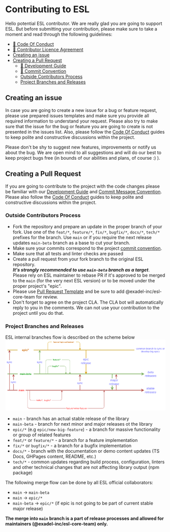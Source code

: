 # Contributing to ESL

Hello potential ESL contributor. We are really glad you are going to support ESL.
But before submitting your contribution, please make sure to take a moment and read through the following guidelines:
  - [🔗 Code Of Conduct](CODE_OF_CONDUCT.md)
  - [🔗 Contributor Licence Agreement](CLA.md)  
  - [Creating an issue](#creating-an-issue)
  - [Creating a Pull Request](#creating-a-pull-request)
    - [🔗 Development Guide](docs/DEVELOPMENT.md)
    - [🔗 Commit Convention](docs/COMMIT_CONVENTION.md)
    - [Outside Contributors Process](#outside-contributors-process) 
    - [Project Branches and Releases](#project-branches-and-releases)  
    
##  Creating an issue

In case you are going to create a new issue for a bug or feature request, 
please use prepared issues templates and make sure you provide all required information
to understand your request. 
Please also try to make sure that the issue for the bug or feature you are going to create is not presented in the issues list.
Also, please follow the [Code Of Conduct](CODE_OF_CONDUCT.md) guides 
to keep polite and constructive discussions within the project.


Please don't be shy to suggest new features, improvements or notify us about the bug. 
We are open mind to all suggestions and will do our best to keep project bugs free 
(in bounds of our abilities and plans, of course :) ).

## Creating a Pull Request

If you are going to contribute to the project with the code changes please be familiar with our 
[Development Guide](docs/DEVELOPMENT.md) and 
[Commit Message Convention](docs/COMMIT_CONVENTION.md).
Please also follow the [Code Of Conduct](CODE_OF_CONDUCT.md) guides 
to keep polite and constructive discussions within the project.

### Outside Contributors Process

- Fork the repository and prepare an update in the proper branch of your fork.
  Use one of the `feat/*`, `feature/*`, `fix/*`, `bugfix/*`, `docs/*`, `tech/*` prefixes for the branch.
  Use `main` or if you require the next release updates `main-beta` branch as a base to cut your branch.
- Make sure your commits correspond to the project 
  [commit convention](docs/COMMIT_CONVENTION.md).
- Make sure that all tests and linter checks are passed
- Create a pull request from your fork branch to the original ESL repository.  
  _**It's strongly recommended to use `main-beta` branch as a target**_.  
  Please rely on ESL maintainer to rebase PR if it's approved to be merged to the `main` (for 
  the very next ESL version) or to be moved under the proper project's "epic".
- Please use [Pull Request Template](.github/PULL_REQUEST_TEMPLATE.md) and be sure to add @exadel-inc/esl-core-team for review.
- Don't forget to agree on the project CLA. The CLA bot will automatically reply to you in the comments. 
  We can not use your contribution to the project until you do that.

### Project Branches and Releases

ESL internal branches flow is described on the scheme below
![branches flow](./docs/images/branches-process.png)

- `main` - branch has an actual stable release of the library
- `main-beta` - branch for next minor and major releases ot the library
- `epic/*` (e.g `epic/new-big-feature`) - a branch for massive functionality or group of related features
- `feat/*` or `feature/*` - a branch for a feature implementation
- `fix/*` or `bugfix/*` - a branch for a bugfix implementation
- `docs/*` - branch with the documentation or demo content updates (TS Docs, GHPages content, README, etc.)
- `tech/*` - common updates regarding build process, configuration, linters and other technical changes 
that are not affecting library output (npm package) 

The following merge flow can be done by all ESL official collaborators:
- `main` -> `main-beta`
- `main` -> `epic/*`
- `main-beta` -> `epic/*` (if epic is not going to be part of current stable major release)

**The merge into `main` branch is a part of release processes and allowed for maintainers (@exadel-inc/esl-core-team) only.**
